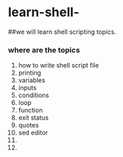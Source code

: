 # learn-shell-

##we will learn shell scripting topics.
### where are the topics 

1. how to write shell script file 
2. printing 
3. variables
4. inputs
5. conditions
6. loop
7. function
8. exit status 
9. quotes
10. sed editor
11. 
4. 